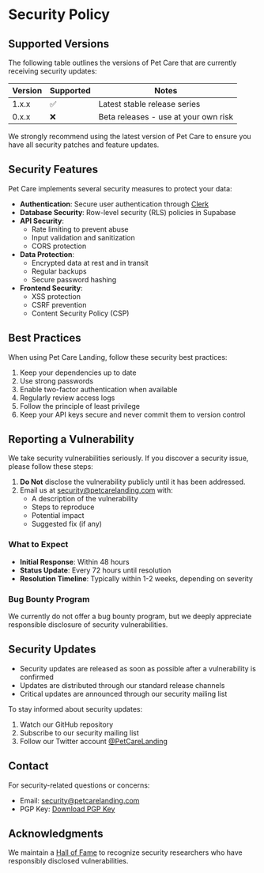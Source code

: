 # Security Policy

## Supported Versions

The following table outlines the versions of Pet Care that are currently receiving security updates:

| Version | Supported          | Notes |
| ------- | ------------------ | ----- |
| 1.x.x   | :white_check_mark: | Latest stable release series |
| 0.x.x   | :x:               | Beta releases - use at your own risk |

We strongly recommend using the latest version of Pet Care to ensure you have all security patches and feature updates.

## Security Features

Pet Care implements several security measures to protect your data:

- **Authentication**: Secure user authentication through [Clerk](https://clerk.com)
- **Database Security**: Row-level security (RLS) policies in Supabase
- **API Security**: 
  - Rate limiting to prevent abuse
  - Input validation and sanitization
  - CORS protection
- **Data Protection**:
  - Encrypted data at rest and in transit
  - Regular backups
  - Secure password hashing
- **Frontend Security**:
  - XSS protection
  - CSRF prevention
  - Content Security Policy (CSP)

## Best Practices

When using Pet Care Landing, follow these security best practices:

1. Keep your dependencies up to date
2. Use strong passwords
3. Enable two-factor authentication when available
4. Regularly review access logs
5. Follow the principle of least privilege
6. Keep your API keys secure and never commit them to version control

## Reporting a Vulnerability

We take security vulnerabilities seriously. If you discover a security issue, please follow these steps:

1. **Do Not** disclose the vulnerability publicly until it has been addressed.
2. Email us at [security@petcarelanding.com](mailto:security@petcarelanding.com) with:
   - A description of the vulnerability
   - Steps to reproduce
   - Potential impact
   - Suggested fix (if any)

### What to Expect

- **Initial Response**: Within 48 hours
- **Status Update**: Every 72 hours until resolution
- **Resolution Timeline**: Typically within 1-2 weeks, depending on severity

### Bug Bounty Program

We currently do not offer a bug bounty program, but we deeply appreciate responsible disclosure of security vulnerabilities.

## Security Updates

- Security updates are released as soon as possible after a vulnerability is confirmed
- Updates are distributed through our standard release channels
- Critical updates are announced through our security mailing list

To stay informed about security updates:
1. Watch our GitHub repository
2. Subscribe to our security mailing list
3. Follow our Twitter account [@PetCareLanding](https://twitter.com/PetCareLanding)

## Contact

For security-related questions or concerns:
- Email: security@petcarelanding.com
- PGP Key: [Download PGP Key](https://petcarelanding.com/security/pgp-key.asc)

## Acknowledgments

We maintain a [Hall of Fame](https://petcarelanding.com/security/hall-of-fame) to recognize security researchers who have responsibly disclosed vulnerabilities.
